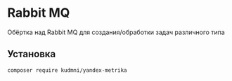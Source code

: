 # Rabbit MQ
Обёртка над Rabbit MQ для создания/обработки задач различного типа

## Установка

`composer require kudmni/yandex-metrika`
